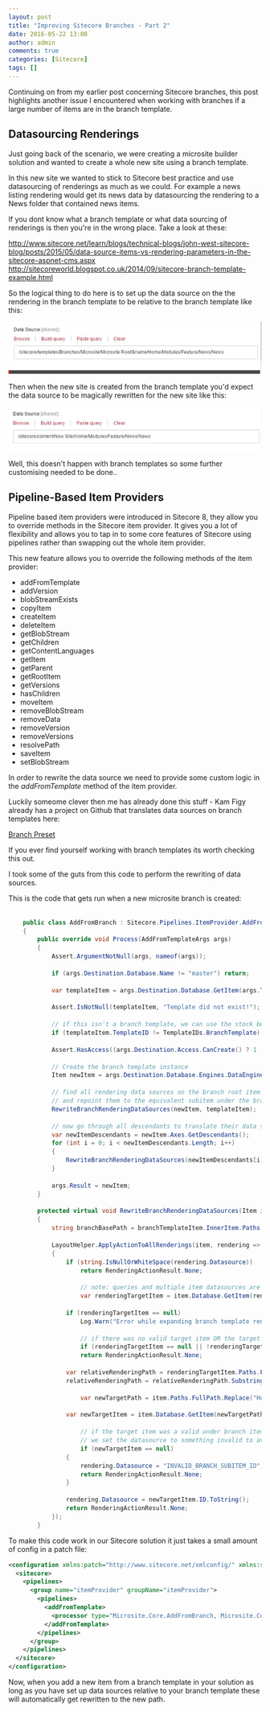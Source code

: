 ```yaml
---
layout: post
title: "Improving Sitecore Branches - Part 2"
date: 2016-05-22 13:08
author: admin
comments: true
categories: [Sitecore]
tags: []
---
```


<span class="dropcap">C</span>ontinuing on from my earlier post concerning Sitecore branches, this post highlights another issue I encountered when working with branches if a large number of items are in the branch template. 

<!-- more -->

<h2>Datasourcing Renderings</h2>
Just going back of the scenario, we were creating a microsite builder solution and wanted to create a whole new site using a branch template. 


In this new site we wanted to stick to Sitecore best practice and use datasourcing of renderings as much as we could. For example a news listing rendering would get its news data by datasourcing the rendering to a News folder that contained news items.

If you dont know what a branch template or what data sourcing of renderings is then you're in the wrong place. Take a look at these:

<a href="http://www.sitecore.net/learn/blogs/technical-blogs/john-west-sitecore-blog/posts/2015/05/data-source-items-vs-rendering-parameters-in-the-sitecore-aspnet-cms.aspx">http://www.sitecore.net/learn/blogs/technical-blogs/john-west-sitecore-blog/posts/2015/05/data-source-items-vs-rendering-parameters-in-the-sitecore-aspnet-cms.aspx</a>
<a href="http://sitecoreworld.blogspot.co.uk/2014/09/sitecore-branch-template-example.html">http://sitecoreworld.blogspot.co.uk/2014/09/sitecore-branch-template-example.html</a>

So the logical thing to do here is to set up the data source on the the rendering in the branch template to be relative to the branch template like this:

<img src="/assets/img/branchdatasource.jpg" alt=" branch news data source" />

Then when the new site is created from the branch template you'd expect the data source to be magically rewritten for the new site like this:

<img src="/assets/img/newitemdatasource.jpg" alt="news data source" />

Well, this doesn't happen with branch templates so some further customising needed to be done..

<h2>Pipeline-Based Item Providers</h2>
Pipeline based item providers were introduced in Sitecore 8, they allow you to override methods in the Sitecore item provider.
It gives you a lot of flexibility and allows you to tap in to some core features of Sitecore using pipelines rather than swapping out the whole item provider.

This new feature allows you to override the following methods of the item provider:

* addFromTemplate
* addVersion
* blobStreamExists
* copyItem
* createItem
* deleteItem
* getBlobStream
* getChildren
* getContentLanguages
* getItem
* getParent
* getRootItem
* getVersions
* hasChildren
* moveItem
* removeBlobStream
* removeData
* removeVersion
* removeVersions
* resolvePath
* saveItem
* setBlobStream


In order to rewrite the data source we need to provide some custom logic in the *addFromTemplate* method of the item provider.

Luckily someome clever then me has already done this stuff - Kam Figy already has a project on Github that translates data sources on branch templates here:

<a href="https://github.com/kamsar/BranchPresets">Branch Preset</a>

If you ever find yourself working with branch templates its worth checking this out.

I took some of the guts from this code to perform the rewriting of data sources. 

This is the code that gets run when a new microsite branch is created:


``` csharp    
    
    public class AddFromBranch : Sitecore.Pipelines.ItemProvider.AddFromTemplate.AddFromTemplateProcessor
    {
        public override void Process(AddFromTemplateArgs args)
        {
            Assert.ArgumentNotNull(args, nameof(args));

            if (args.Destination.Database.Name != "master") return;

            var templateItem = args.Destination.Database.GetItem(args.TemplateId);

            Assert.IsNotNull(templateItem, "Template did not exist!");

            // if this isn't a branch template, we can use the stock behavior
            if (templateItem.TemplateID != TemplateIDs.BranchTemplate) return;

            Assert.HasAccess((args.Destination.Access.CanCreate() ? 1 : 0) != 0, "AddFromTemplate - Add access required (destination: {0}, template: {1})", args.Destination.ID, args.TemplateId);

            // Create the branch template instance
            Item newItem = args.Destination.Database.Engines.DataEngine.AddFromTemplate(args.ItemName, args.TemplateId, args.Destination, args.NewId);

            // find all rendering data sources on the branch root item that point to an item under the branch template,
            // and repoint them to the equivalent subitem under the branch instance
            RewriteBranchRenderingDataSources(newItem, templateItem);

            // now go through all descendants to translate their data sources
            var newItemDescendants = newItem.Axes.GetDescendants();
            for (int i = 0; i < newItemDescendants.Length; i++)
            {
                RewriteBranchRenderingDataSources(newItemDescendants[i], templateItem);
            }

            args.Result = newItem;
        }

        protected virtual void RewriteBranchRenderingDataSources(Item item, BranchItem branchTemplateItem)
        {
            string branchBasePath = branchTemplateItem.InnerItem.Paths.FullPath;

            LayoutHelper.ApplyActionToAllRenderings(item, rendering =>
            {
                if (string.IsNullOrWhiteSpace(rendering.Datasource))
                    return RenderingActionResult.None;

                    // note: queries and multiple item datasources are not supported
                    var renderingTargetItem = item.Database.GetItem(rendering.Datasource);

                if (renderingTargetItem == null)
                    Log.Warn("Error while expanding branch template rendering datasources: data source {0} was not resolvable.".FormatWith(rendering.Datasource), this);

                    // if there was no valid target item OR the target item is not a child of the branch template we skip out
                    if (renderingTargetItem == null || !renderingTargetItem.Paths.FullPath.StartsWith(branchBasePath, StringComparison.OrdinalIgnoreCase))
                    return RenderingActionResult.None;

                var relativeRenderingPath = renderingTargetItem.Paths.FullPath.Substring(branchBasePath.Length).TrimStart('/');
                relativeRenderingPath = relativeRenderingPath.Substring(relativeRenderingPath.IndexOf('/')); // we need to skip the "/$name" at the root of the branch children

                    var newTargetPath = item.Paths.FullPath.Replace("Home", "").Replace("Global", "").TrimEnd('/') + relativeRenderingPath;

                var newTargetItem = item.Database.GetItem(newTargetPath);

                    // if the target item was a valid under branch item, but the same relative path does not exist under the branch instance
                    // we set the datasource to something invalid to avoid any potential unintentional edits of a shared data source item
                    if (newTargetItem == null)
                {
                    rendering.Datasource = "INVALID_BRANCH_SUBITEM_ID";
                    return RenderingActionResult.None;
                }

                rendering.Datasource = newTargetItem.ID.ToString();
                return RenderingActionResult.None;
            });
        }

```

To make this code work in our Sitecore solution it just takes a small amount of config in a patch file:

``` xml
<configuration xmlns:patch="http://www.sitecore.net/xmlconfig/" xmlns:set="http://www.sitecore.net/xmlconfig/set/">
  <sitecore>
    <pipelines>
      <group name="itemProvider" groupName="itemProvider">
        <pipelines>
          <addFromTemplate>
            <processor type="Microsite.Core.AddFromBranch, Microsite.Core" />
          </addFromTemplate>
        </pipelines>
      </group>
    </pipelines>
  </sitecore>
</configuration>

```

Now, when you add a new item from a branch template in your solution as long as you have set up data sources relative to your branch template these will automatically get rewritten to the new path.











